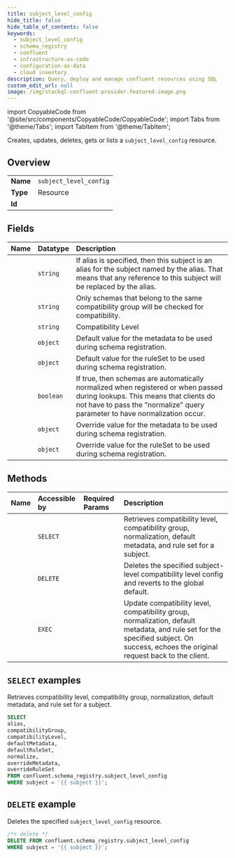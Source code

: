 ```yaml
---
title: subject_level_config
hide_title: false
hide_table_of_contents: false
keywords:
  - subject_level_config
  - schema_registry
  - confluent
  - infrastructure-as-code
  - configuration-as-data
  - cloud inventory
description: Query, deploy and manage confluent resources using SQL
custom_edit_url: null
image: /img/stackql-confluent-provider-featured-image.png
---
```


import CopyableCode from '@site/src/components/CopyableCode/CopyableCode';
import Tabs from '@theme/Tabs';
import TabItem from '@theme/TabItem';

Creates, updates, deletes, gets or lists a <code>subject_level_config</code> resource.

## Overview
<table><tbody>
<tr><td><b>Name</b></td><td><code>subject_level_config</code></td></tr>
<tr><td><b>Type</b></td><td>Resource</td></tr>
<tr><td><b>Id</b></td><td><CopyableCode code="confluent.schema_registry.subject_level_config" /></td></tr>
</tbody></table>

## Fields
| Name | Datatype | Description |
|:-----|:---------|:------------|
| <CopyableCode code="alias" /> | `string` | If alias is specified, then this subject is an alias for the subject named by the alias. That means that any reference to this subject will be replaced by the alias. |
| <CopyableCode code="compatibilityGroup" /> | `string` | Only schemas that belong to the same compatibility group will be checked for compatibility. |
| <CopyableCode code="compatibilityLevel" /> | `string` | Compatibility Level |
| <CopyableCode code="defaultMetadata" /> | `object` | Default value for the metadata to be used during schema registration. |
| <CopyableCode code="defaultRuleSet" /> | `object` | Default value for the ruleSet to be used during schema registration. |
| <CopyableCode code="normalize" /> | `boolean` | If true, then schemas are automatically normalized when registered or when passed during lookups. This means that clients do not have to pass the "normalize" query parameter to have normalization occur. |
| <CopyableCode code="overrideMetadata" /> | `object` | Override value for the metadata to be used during schema registration. |
| <CopyableCode code="overrideRuleSet" /> | `object` | Override value for the ruleSet to be used during schema registration. |

## Methods
| Name | Accessible by | Required Params | Description |
|:-----|:--------------|:----------------|:------------|
| <CopyableCode code="get_subject_level_config" /> | `SELECT` | <CopyableCode code="subject" /> | Retrieves compatibility level, compatibility group, normalization, default metadata, and rule set for a subject. |
| <CopyableCode code="delete_subject_config" /> | `DELETE` | <CopyableCode code="subject" /> | Deletes the specified subject-level compatibility level config and reverts to the global default. |
| <CopyableCode code="update_subject_level_config" /> | `EXEC` | <CopyableCode code="subject" /> | Update compatibility level, compatibility group, normalization, default metadata, and rule set for the specified subject. On success, echoes the original request back to the client. |

## `SELECT` examples

Retrieves compatibility level, compatibility group, normalization, default metadata, and rule set for a subject.


```sql
SELECT
alias,
compatibilityGroup,
compatibilityLevel,
defaultMetadata,
defaultRuleSet,
normalize,
overrideMetadata,
overrideRuleSet
FROM confluent.schema_registry.subject_level_config
WHERE subject = '{{ subject }}';
```
## `DELETE` example

Deletes the specified <code>subject_level_config</code> resource.

```sql
/*+ delete */
DELETE FROM confluent.schema_registry.subject_level_config
WHERE subject = '{{ subject }}';
```
